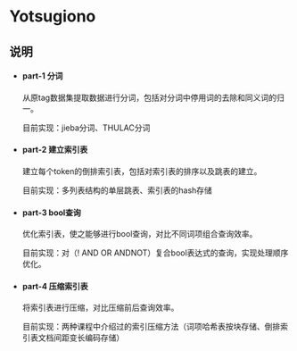 # Yotsugiono

## 说明

- #### part-1 分词

  从原tag数据集提取数据进行分词，包括对分词中停用词的去除和同义词的归一。

  目前实现：jieba分词、THULAC分词

- #### part-2 建立索引表

  建立每个token的倒排索引表，包括对索引表的排序以及跳表的建立。

  目前实现：多列表结构的单层跳表、索引表的hash存储

- #### part-3 bool查询

  优化索引表，使之能够进行bool查询，对比不同词项组合查询效率。

  目前实现：对（! AND OR ANDNOT）复合bool表达式的查询，实现处理顺序优化。

- #### part-4 压缩索引表

  将索引表进行压缩，对比压缩前后查询效率。
  
  目前实现：两种课程中介绍过的索引压缩方法（词项哈希表按块存储、倒排索引表文档间距变长编码存储）